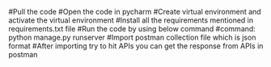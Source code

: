 #Pull the code 
#Open the code in pycharm 
#Create virtual environment and activate the virtual environment 
#Install all the requirements mentioned in requirements.txt file 
#Run the code by using below command #command: python manage.py runserver 
#Import postman collection file which is json format 
#After importing try to hit APIs you can get the response from APIs in postman
